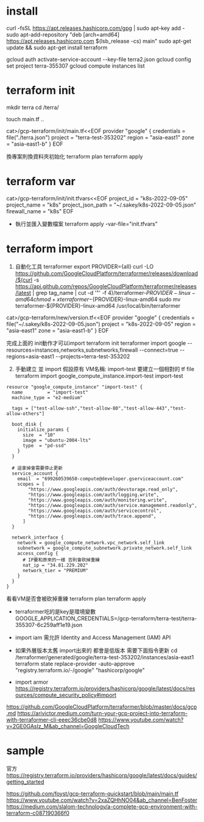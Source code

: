 # install
curl -fsSL https://apt.releases.hashicorp.com/gpg | sudo apt-key add -
sudo apt-add-repository "deb [arch=amd64] https://apt.releases.hashicorp.com $(lsb_release -cs) main"
sudo apt-get update && sudo apt-get install terraform

gcloud auth activate-service-account --key-file terra2.json
gcloud config set project terra-355307
gcloud compute instances list

# terraform init
mkdir terra
cd /terra/

touch main.tf ..

cat>/gcp-terraform/init/main.tf<<EOF
provider "google" {
credentials = file("./terra.json")
  project = "terra-test-353202"
  region  = "asia-east1"
  zone    = "asia-east1-b"
}
EOF

換專案則換資料夾初始化
terraform plan
terraform apply

# terraform var

cat>/gcp-terraform/init/init.tfvars<<EOF
project_id = "k8s-2022-09-05"
project_name = "k8s"
project_json_path = "~/.sakey/k8s-2022-09-05.json"
firewall_name = "k8s"
EOF

* 執行並匯入變數檔案
terraform apply -var-file="init.tfvars"

# terraform import
1. 自動化工具 terraformer
export PROVIDER={all}
curl -LO https://github.com/GoogleCloudPlatform/terraformer/releases/download/$(curl -s https://api.github.com/repos/GoogleCloudPlatform/terraformer/releases/latest | grep tag_name | cut -d '"' -f 4)/terraformer-${PROVIDER}-linux-amd64
chmod +x terraformer-${PROVIDER}-linux-amd64
sudo mv terraformer-${PROVIDER}-linux-amd64 /usr/local/bin/terraformer

cat>/gcp-terraform/new/version.tf<<EOF
provider "google" {
credentials = file("~/.sakey/k8s-2022-09-05.json")
  project = "k8s-2022-09-05"
  region  = "asia-east1"
  zone    = "asia-east1-b"
}
EOF

完成上面的 init動作才可以import
terraform init
terraformer import google --resources=instances,networks,subnetworks,firewall --connect=true --regions=asia-east1 --projects=terra-test-353202

2. 手動建立 並 import
假設原有 VM名稱: import-test
要建立一個相對的 tf file
terraform import google_compute_instance.import-test import-test
```
resource "google_compute_instance" "import-test" {
  name         = "import-test"
  machine_type = "e2-medium"

  tags = ["test-allow-ssh","test-allow-80","test-allow-443","test-allow-others"]

  boot_disk {
    initialize_params {
      size  = "10"
      image = "ubuntu-2004-lts"
      type  = "pd-ssd"
    }
  }

  # 這拿掉會需要停止更新
  service_account {
    email  = "699260539650-compute@developer.gserviceaccount.com"
    scopes = [
        "https://www.googleapis.com/auth/devstorage.read_only",
        "https://www.googleapis.com/auth/logging.write",
        "https://www.googleapis.com/auth/monitoring.write",
        "https://www.googleapis.com/auth/service.management.readonly",
        "https://www.googleapis.com/auth/servicecontrol",
        "https://www.googleapis.com/auth/trace.append",
      ]
  }

  network_interface {
    network = google_compute_network.vpc_network.self_link
    subnetwork = google_compute_subnetwork.private_network.self_link
    access_config {
      # IP要和原來的一樣 否則會砍掉重練
      nat_ip = "34.81.229.202"
      network_tier = "PREMIUM"
    }
  }
}
```
看看VM是否會被砍掉重練
terraform plan
terraform apply


* terraformer吃的是key是環境變數 GOOGLE_APPLICATION_CREDENTIALS=/gcp-terraform/terra-test/terra-355307-6c259aff1e19.json
* import iam 需允許 Identity and Access Management (IAM) API
* 如果外層版本太舊 import出來的 都會是低版本 需要下面指令更新
cd /terraformer/generated/google/terra-test-353202/instances/asia-east1
terraform state replace-provider -auto-approve "registry.terraform.io/-/google" "hashicorp/google"

* import armor
https://registry.terraform.io/providers/hashicorp/google/latest/docs/resources/compute_security_policy#import

https://github.com/GoogleCloudPlatform/terraformer/blob/master/docs/gcp.md
https://arivictor.medium.com/turn-your-gcp-project-into-terraform-with-terraformer-cli-eeec36cbe0d8
https://www.youtube.com/watch?v=2GE0GAsIz_M&ab_channel=GoogleCloudTech


# sample
官方
https://registry.terraform.io/providers/hashicorp/google/latest/docs/guides/getting_started

https://github.com/foyst/gcp-terraform-quickstart/blob/main/main.tf
https://www.youtube.com/watch?v=2xaZQHhNO04&ab_channel=BenFoster
https://medium.com/slalom-technology/a-complete-gcp-environment-with-terraform-c087190366f0